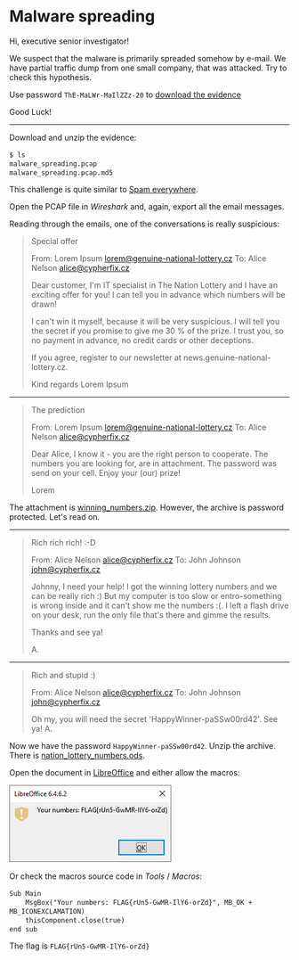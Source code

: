 # Malware spreading

Hi, executive senior investigator!

We suspect that the malware is primarily spreaded somehow by e-mail. We have partial traffic dump from one small company, that was attacked. Try to check this hypothesis.

Use password `ThE-MaLWr-MaIlZZz-20` to [download the evidence](malware_spreading.zip)

Good Luck!

---

Download and unzip the evidence:

```
$ ls
malware_spreading.pcap
malware_spreading.pcap.md5
```

This challenge is quite similar to [Spam everywhere](../../01-training-ground/02-spam-everywhere/README.md).

Open the PCAP file in _Wireshark_ and, again, export all the email messages.

Reading through the emails, one of the conversations is really suspicious:


> Special offer
>
> From: Lorem Ipsum <lorem@genuine-national-lottery.cz>
> To: Alice Nelson <alice@cypherfix.cz>
>
> Dear customer,
I'm IT specialist in The Nation Lottery and I have an exciting offer for you! I can tell you in advance which numbers will be drawn!
>
> I can't win it myself, because it will be very suspicious. I will tell you the secret if you promise to give me 30 % of the prize. I trust you, so no payment in advance, no credit cards or other deceptions.
>
> If you agree, register to our newsletter at news.genuine-national-lottery.cz.
>
> Kind regards
> Lorem Ipsum

---

> The prediction
>
> From: Lorem Ipsum <lorem@genuine-national-lottery.cz>
> To: Alice Nelson <alice@cypherfix.cz>
>
> Dear Alice,
> I know it - you are the right person to cooperate. The numbers you are looking for, are in attachment. The password was send on your cell. Enjoy your (our) prize!
> 
> Lorem

The attachment is [winning_numbers.zip](winning_numbers.zip).
However, the archive is password protected. Let's read on.

---

> Rich rich rich! :-D
> 
> From: Alice Nelson <alice@cypherfix.cz>
> To: John Johnson <john@cypherfix.cz>
> 
> Johnny, I need your help!
> I got the winning lottery numbers and we can be really rich :) But my computer is too slow or entro-something is wrong inside and it can't show me the numbers :(. I left a flash drive on your desk, run the only file that's there and gimme the results.
>
> Thanks and see ya!    
>
> A.

---

> Rich and stupid :)
> 
> From: Alice Nelson <alice@cypherfix.cz>
> To: John Johnson <john@cypherfix.cz>
> 
> Oh my, you will need the secret 'HappyWinner-paSSw00rd42'. See ya! A.

Now we have the password `HappyWinner-paSSw00rd42`. Unzip the archive. 
There is [nation_lottery_numbers.ods](nation_lottery_numbers.ods).

Open the document in [LibreOffice](https://www.libreoffice.org/download/download/)
and either allow the macros:

![](office-macro.png)

Or check the macros source code in _Tools_ / _Macros_:

```
Sub Main
	MsgBox("Your numbers: FLAG{rUn5-GwMR-IlY6-orZd}", MB_OK + MB_ICONEXCLAMATION)
	thisComponent.close(true)
end sub
```

The flag is `FLAG{rUn5-GwMR-IlY6-orZd}`
